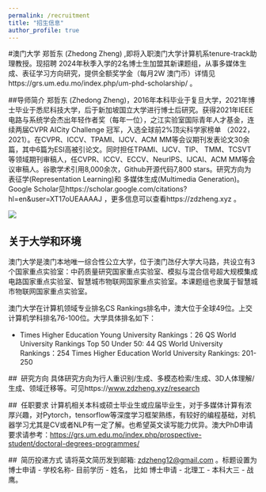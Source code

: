 ```yaml
---
permalink: /recruitment
title: "招生信息"
author_profile: true
---
```



#澳门大学
郑哲东 (Zhedong Zheng) ,即将入职澳门大学计算机系tenure-track助理教授。现招聘 2024年秋季入学的2名博士生加盟其新课题组，从事多媒体生成、表征学习方向研究，提供全额奖学金（每月2W 澳门币）详情见https://grs.um.edu.mo/index.php/um-phd-scholarship/ 。

##导师简介
郑哲东 (Zhedong Zheng)，2016年本科毕业于复旦大学，2021年博士毕业于悉尼科技大学，后于新加坡国立大学进行博士后研究。获得2021年IEEE电路与系统学会杰出年轻作者奖（每年一位），之江实验室国际青年人才基金，连续两届CVPR AICity Challenge 冠军，入选全球前2%顶尖科学家榜单 （2022，2021）。在CVPR、ICCV、TPAMI、IJCV、ACM MM等会议期刊发表论文30余篇，其中6篇为ESI高被引论文。同时担任TPAMI、IJCV、TIP、 TMM、TCSVT等领域期刊审稿人，任CVPR、ICCV、ECCV、NeurIPS、IJCAI、ACM MM等会议审稿人。谷歌学术引用8,000余次，Github开源代码7,800 stars。研究方向为表征学(Representation Learning)和 多媒体生成(Multimedia Generation)。Google Scholar见https://scholar.google.com/citations?hl=en&user=XT17oUEAAAAJ ，更多信息可以查看https://zdzheng.xyz 。

![](http://emuchvimg.oss-cn-qingdao.aliyuncs.com/img/2020/0109/w104h4105283_1578558892_239.jpg)

## 关于大学和环境
澳门大学是澳门本地唯一综合性公立大学，位于澳门氹仔大学大马路，共设立有3个国家重点实验室：中药质量研究国家重点实验室、模拟与混合信号超大规模集成电路国家重点实验室、智慧城市物联网国家重点实验室。本课题组也隶属于智慧城市物联网国家重点实验室。

澳门大学在计算机领域专业排名CS Rankings排名中，澳大位于全球49位。上交计算机学科排名76-100位。大学具体排名如下：
- Times Higher Education Young University Rankings：26
QS World University Rankings Top 50 Under 50: 44
QS World University Rankings：254
Times Higher Education World University Rankings: 201-250

##  研究方向
具体研究方向为行人重识别/生成、多模态检索/生成、3D人体理解/生成、领域迁移等。可见https://www.zdzheng.xyz/research 
 
##  任职要求
计算机相关本科或硕士毕业生或应届毕业生，对于多媒体计算有浓厚兴趣，对Pytorch，tensorflow等深度学习框架熟练，有较好的编程基础，对机器学习尤其是CV或者NLP有一定了解。也希望英文读写能力优异。澳大PhD申请要求请参考：https://grs.um.edu.mo/index.php/prospective-student/doctoral-degrees-programmes/ 

##  简历投递方式
请将英文简历发到邮箱: zdzheng12@gmail.com 。标题设置为 
博士申请 - 学校名称- 目前学历 - 姓名， 比如 博士申请 - 北理工 - 本科大三 - 战鹰。
